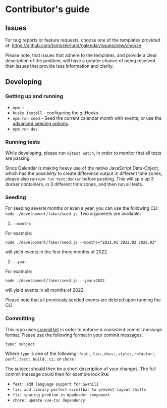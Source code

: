 # Contributor's guide

## Issues

For bug reports or feature requests, choose one of the templates provided
at: https://github.com/tomosterlund/qalendar/issues/new/choose

Please note, that issues that adhere to the templates, and provide a clear description of the
problem, will have a greater chance of being resolved than issues that provide less information and
clarity.

## Developing

### Getting up and running

- `npm i`
- `husky install` - configuring the gitHooks
- `npm run seed` - Seed the current calendar month with events, or use
  the [advanced seeding options](#seeding).
- `npm run dev`

### Running tests

While developing, please run `vitest watch`, in order to monitor that all tests are passing.

Since Qalendar is making heavy use of the native JavaScript Date-Object, which has the possibility
to create difference output in different time zones, please also run `npm run test:docker` before
pushing. This will spin up 3 docker containers, in 3 different time zones, and then run all tests.

### Seeding

For seeding several months or even a year, you can use the following
CLI: `node ./development/faker/seed.js`. Two arguments are available:

1. `--months`

For example:

```
node ./development/faker/seed.js --months="2022.01 2022.02 2022.03"
```

will yield events in the first three months of 2022.

2. `--year`

For example:

```
node ./development/faker/seed.js --year=2022
```

will yield events in all months of 2022.

Please note that all previously seeded events are deleted upon running the CLI.

### Committing

This repo uses [commitlint](https://commitlint.js.org/#/) in order to enforce a consistent commit
message format. Please use the following format in your commit messages:

```
type: subject
```

Where `type` is one of the following:
`feat:`, `fix:`, `docs:`, `style:`, `refactor:`, `perf:`, `test:`, `build:`, `ci:` or `chore:`

The subject should then be a short description of your changes. The full commit message could then
for example look like:

- ```feat: add language support for Swahili```
- ```fix: add library perfect-scrollbar to prevent layout shifts```
- ```fix: spacing problem in AppHeader component```
- ```chore: update vue-tsc dependency```